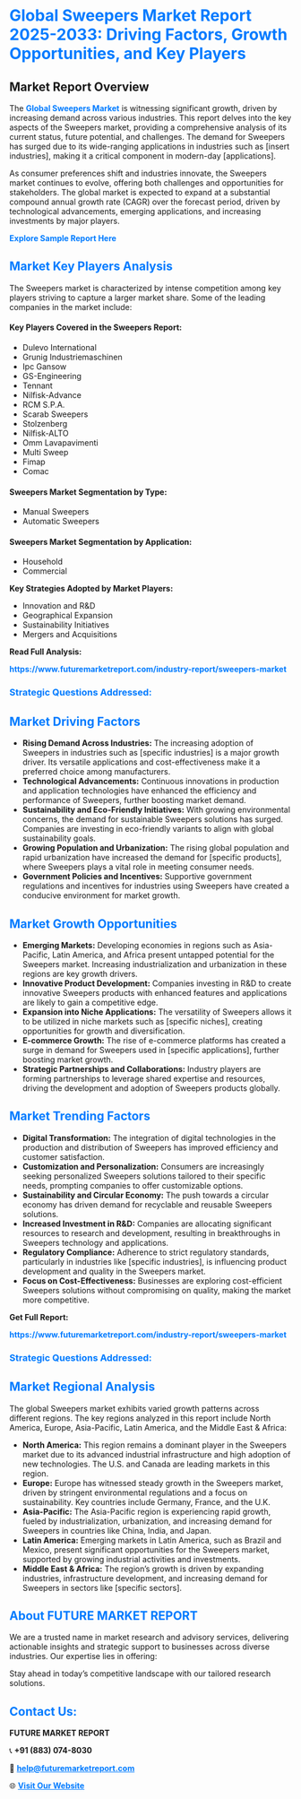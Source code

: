 <h1 style="color: #007BFF;">Global Sweepers Market Report 2025-2033: Driving Factors, Growth Opportunities, and Key Players</h1>

<section id="overview">
<h2>Market Report Overview</h2>
<p>The <a href="https://www.futuremarketreport.com/industry-report/sweepers-market" style="color: #007BFF; text-decoration: none;"><strong>Global Sweepers Market</strong></a> is witnessing significant growth, driven by increasing demand across various industries. This report delves into the key aspects of the Sweepers market, providing a comprehensive analysis of its current status, future potential, and challenges. The demand for Sweepers has surged due to its wide-ranging applications in industries such as [insert industries], making it a critical component in modern-day [applications].</p>
<p>As consumer preferences shift and industries innovate, the Sweepers market continues to evolve, offering both challenges and opportunities for stakeholders. The global market is expected to expand at a substantial compound annual growth rate (CAGR) over the forecast period, driven by technological advancements, emerging applications, and increasing investments by major players.</p>
</section>

<section id="overview">
<p><a href="https://www.futuremarketreport.com/request-sample/reportId=105127" style="color: #007BFF; text-decoration: none;"><strong>Explore Sample Report Here</strong></a></p>
</section>

<section id="key-players">
<h2 style="color: #007BFF;">Market Key Players Analysis</h2>
<p>The Sweepers market is characterized by intense competition among key players striving to capture a larger market share. Some of the leading companies in the market include:</p>
<h4>Key Players Covered in the Sweepers Report:</h4>
<ul><li>Dulevo International</li><li>Grunig Industriemaschinen</li><li>Ipc Gansow</li><li>GS-Engineering</li><li>Tennant</li><li>Nilfisk-Advance</li><li>RCM S.P.A.</li><li>Scarab Sweepers</li><li>Stolzenberg</li><li>Nilfisk-ALTO</li><li>Omm Lavapavimenti</li><li>Multi Sweep</li><li>Fimap</li><li>Comac</li></ul>
<h4>Sweepers Market Segmentation by Type:</h4>
<ul><li>Manual Sweepers</li><li>Automatic Sweepers</li></ul>

<h4>Sweepers Market Segmentation by Application:</h4>
<ul><li>Household</li><li>Commercial</li></ul>
<p><strong>Key Strategies Adopted by Market Players:</strong></p>
<ul>
<li>Innovation and R&D</li>
<li>Geographical Expansion</li>
<li>Sustainability Initiatives</li>
<li>Mergers and Acquisitions</li>
</ul>
</section>

<section>
<p><strong>Read Full Analysis: </strong></p><a href="https://www.futuremarketreport.com/industry-report/sweepers-market" style="color: #007BFF; text-decoration: none;"><strong>https://www.futuremarketreport.com/industry-report/sweepers-market</strong></a>
<h3 style="color: #007BFF;">Strategic Questions Addressed:</h3>
</section>

<section id="driving-factors">
<h2 style="color: #007BFF;">Market Driving Factors</h2>
<ul>
<li><strong>Rising Demand Across Industries:</strong> The increasing adoption of Sweepers in industries such as [specific industries] is a major growth driver. Its versatile applications and cost-effectiveness make it a preferred choice among manufacturers.</li>
<li><strong>Technological Advancements:</strong> Continuous innovations in production and application technologies have enhanced the efficiency and performance of Sweepers, further boosting market demand.</li>
<li><strong>Sustainability and Eco-Friendly Initiatives:</strong> With growing environmental concerns, the demand for sustainable Sweepers solutions has surged. Companies are investing in eco-friendly variants to align with global sustainability goals.</li>
<li><strong>Growing Population and Urbanization:</strong> The rising global population and rapid urbanization have increased the demand for [specific products], where Sweepers plays a vital role in meeting consumer needs.</li>
<li><strong>Government Policies and Incentives:</strong> Supportive government regulations and incentives for industries using Sweepers have created a conducive environment for market growth.</li>
</ul>
</section>

<section id="growth-opportunities">
<h2 style="color: #007BFF;">Market Growth Opportunities</h2>
<ul>
<li><strong>Emerging Markets:</strong> Developing economies in regions such as Asia-Pacific, Latin America, and Africa present untapped potential for the Sweepers market. Increasing industrialization and urbanization in these regions are key growth drivers.</li>
<li><strong>Innovative Product Development:</strong> Companies investing in R&D to create innovative Sweepers products with enhanced features and applications are likely to gain a competitive edge.</li>
<li><strong>Expansion into Niche Applications:</strong> The versatility of Sweepers allows it to be utilized in niche markets such as [specific niches], creating opportunities for growth and diversification.</li>
<li><strong>E-commerce Growth:</strong> The rise of e-commerce platforms has created a surge in demand for Sweepers used in [specific applications], further boosting market growth.</li>
<li><strong>Strategic Partnerships and Collaborations:</strong> Industry players are forming partnerships to leverage shared expertise and resources, driving the development and adoption of Sweepers products globally.</li>
</ul>
</section>

<section id="trending-factors">
<h2 style="color: #007BFF;">Market Trending Factors</h2>
<ul>
<li><strong>Digital Transformation:</strong> The integration of digital technologies in the production and distribution of Sweepers has improved efficiency and customer satisfaction.</li>
<li><strong>Customization and Personalization:</strong> Consumers are increasingly seeking personalized Sweepers solutions tailored to their specific needs, prompting companies to offer customizable options.</li>
<li><strong>Sustainability and Circular Economy:</strong> The push towards a circular economy has driven demand for recyclable and reusable Sweepers solutions.</li>
<li><strong>Increased Investment in R&D:</strong> Companies are allocating significant resources to research and development, resulting in breakthroughs in Sweepers technology and applications.</li>
<li><strong>Regulatory Compliance:</strong> Adherence to strict regulatory standards, particularly in industries like [specific industries], is influencing product development and quality in the Sweepers market.</li>
<li><strong>Focus on Cost-Effectiveness:</strong> Businesses are exploring cost-efficient Sweepers solutions without compromising on quality, making the market more competitive.</li>
</ul>
</section>

<section>
<p><strong>Get Full Report: </strong></p><a href="https://www.futuremarketreport.com/industry-report/sweepers-market" style="color: #007BFF; text-decoration: none;"><strong>https://www.futuremarketreport.com/industry-report/sweepers-market</strong></a>
<h3 style="color: #007BFF;">Strategic Questions Addressed:</h3>
</section>


<section id="regional-analysis">
<h2 style="color: #007BFF;">Market Regional Analysis</h2>
<p>The global Sweepers market exhibits varied growth patterns across different regions. The key regions analyzed in this report include North America, Europe, Asia-Pacific, Latin America, and the Middle East & Africa:</p>
<ul>
<li><strong>North America:</strong> This region remains a dominant player in the Sweepers market due to its advanced industrial infrastructure and high adoption of new technologies. The U.S. and Canada are leading markets in this region.</li>
<li><strong>Europe:</strong> Europe has witnessed steady growth in the Sweepers market, driven by stringent environmental regulations and a focus on sustainability. Key countries include Germany, France, and the U.K.</li>
<li><strong>Asia-Pacific:</strong> The Asia-Pacific region is experiencing rapid growth, fueled by industrialization, urbanization, and increasing demand for Sweepers in countries like China, India, and Japan.</li>
<li><strong>Latin America:</strong> Emerging markets in Latin America, such as Brazil and Mexico, present significant opportunities for the Sweepers market, supported by growing industrial activities and investments.</li>
<li><strong>Middle East & Africa:</strong> The region’s growth is driven by expanding industries, infrastructure development, and increasing demand for Sweepers in sectors like [specific sectors].</li>
</ul>
</section>

<footer>
<h2 style="color: #007BFF;">About FUTURE MARKET REPORT</h2>
<p>We are a trusted name in market research and advisory services, delivering actionable insights and strategic support to businesses across diverse industries. Our expertise lies in offering:</p>

<p>Stay ahead in today’s competitive landscape with our tailored research solutions.</p>

<h2 style="color: #007BFF;">Contact Us:</h2>
<p><strong>FUTURE MARKET REPORT</strong></p>
<p>📞 <strong>+91 (883) 074-8030</strong></p>
<p>📧 <strong><a href="mailto:help@futuremarketreport.com" style="color: #007BFF;">help@futuremarketreport.com</a></strong></p>
<p>🌐 <strong><a href="https://www.futuremarketreport.com/" style="color: #007BFF;">Visit Our Website</a></strong></p>
</footer>